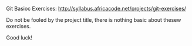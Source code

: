 Git Basioc Exercises: http://syllabus.africacode.net/projects/git-exercises/

Do not be fooled by the project title, there is nothing basic about thesew exercises.

Good luck!
